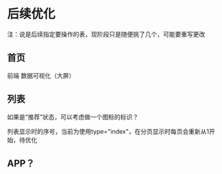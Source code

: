 # 后续优化

注：说是后续指定要操作的表，现阶段只是随便挑了几个，可能要重写更改



## 首页

前端 数据可视化（大屏）



## 列表

如果是“推荐”状态，可以考虑做一个图标的标识？

列表显示时的序号，当前为使用type="index"，在分页显示时每页会重新从1开始，待优化



## APP？
